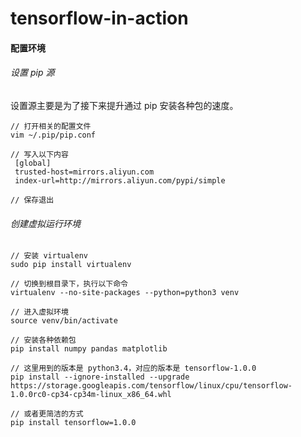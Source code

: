 # tensorflow-in-action#### 配置环境###### 设置 pip 源设置源主要是为了接下来提升通过 pip 安装各种包的速度。```// 打开相关的配置文件vim ~/.pip/pip.conf// 写入以下内容 [global] trusted-host=mirrors.aliyun.com index-url=http://mirrors.aliyun.com/pypi/simple// 保存退出```###### 创建虚拟运行环境```// 安装 virtualenvsudo pip install virtualenv// 切换到根目录下，执行以下命令virtualenv --no-site-packages --python=python3 venv// 进入虚拟环境source venv/bin/activate// 安装各种依赖包pip install numpy pandas matplotlib// 这里用到的版本是 python3.4，对应的版本是 tensorflow-1.0.0pip install --ignore-installed --upgrade https://storage.googleapis.com/tensorflow/linux/cpu/tensorflow-1.0.0rc0-cp34-cp34m-linux_x86_64.whl// 或者更简洁的方式pip install tensorflow=1.0.0```